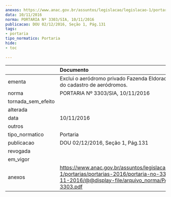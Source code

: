 ```yaml
---
anexos: https://www.anac.gov.br/assuntos/legislacao/legislacao-1/portarias/portarias-2016/portaria-no-3303-sia-10-11-2016/@@display-file/arquivo_norma/PA2016-3303.pdf
data: 10/11/2016
norma: PORTARIA Nº 3303/SIA, 10/11/2016
publicacao: DOU 02/12/2016, Seção 1, Pág.131
tags:
- portaria
tipo_normatico: Portaria
hide: 
- toc 
 
---
```


|                    | Documento                                                                                                                                                      |
|:-------------------|:---------------------------------------------------------------------------------------------------------------------------------------------------------------|
| ementa             | Exclui o aeródromo privado Fazenda Eldorado (SWDB) do cadastro de aeródromos.                                                                                  |
| norma              | PORTARIA Nº 3303/SIA, 10/11/2016                                                                                                                               |
| tornada_sem_efeito |                                                                                                                                                                |
| alterada           |                                                                                                                                                                |
| data               | 10/11/2016                                                                                                                                                     |
| outros             |                                                                                                                                                                |
| tipo_normatico     | Portaria                                                                                                                                                       |
| publicacao         | DOU 02/12/2016, Seção 1, Pág.131                                                                                                                               |
| revogada           |                                                                                                                                                                |
| em_vigor           |                                                                                                                                                                |
| anexos             | https://www.anac.gov.br/assuntos/legislacao/legislacao-1/portarias/portarias-2016/portaria-no-3303-sia-10-11-2016/@@display-file/arquivo_norma/PA2016-3303.pdf |